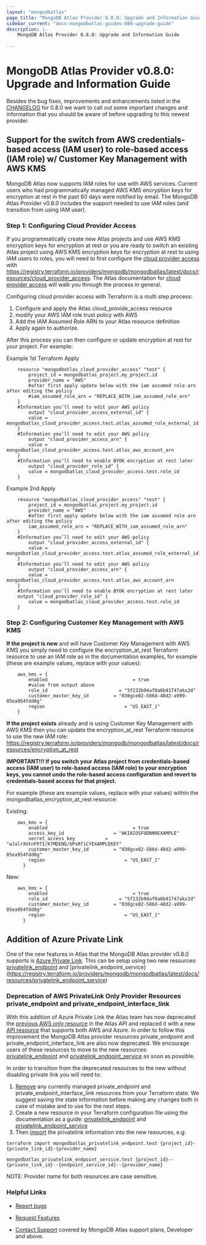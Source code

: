```yaml
---
layout: "mongodbatlas"
page_title: "MongoDB Atlas Provider 0.8.0: Upgrade and Information Guide"
sidebar_current: "docs-mongodbatlas-guides-080-upgrade-guide"
description: |-
    MongoDB Atlas Provider 0.8.0: Upgrade and Information Guide
    
---
```


# MongoDB Atlas Provider v0.8.0: Upgrade and Information Guide

Besides the bug fixes, improvements and enhancements listed in the [CHANGELOG](https://github.com/mongodb/terraform-provider-mongodbatlas/blob/master/CHANGELOG.md) for 0.8.0 we want to call out some important changes and information that you should be aware of before upgrading to this newest provider.

## Support for the switch from AWS credentials-based access (IAM user) to role-based access (IAM role) w/ Customer Key Management with AWS KMS

MongoDB Atlas now supports IAM roles for use with AWS services.   Current users who had programmatically managed AWS KMS encryption keys for encryption at rest in the past 60 days were notified by email.  The MongoDB Atlas Provider v0.8.0 includes the support needed to use IAM roles (and transition from using IAM user).

### Step 1: Configuring Cloud Provider Access

If you programmatically create new Atlas projects and use AWS KMS encryption keys for encryption at rest or you are ready to switch an existing Atlas project using AWS KMS encryption keys for encryption at rest to using IAM users to roles, you will need to first configure the [cloud provider access](https://docs.atlas.mongodb.com/security/set-up-unified-aws-access) with https://registry.terraform.io/providers/mongodb/mongodbatlas/latest/docs/resources/cloud_provider_access.  The Atlas documentation for [cloud provider access](https://docs.atlas.mongodb.com/security/set-up-unified-aws-access) will walk you through the process in general.  

Configuring cloud provider access with Terraform is a multi step process:

1) Configure and apply the Atlas cloud_provide_access resource
2) modify your AWS IAM role trust policy with AWS
3) Add the IAM Assumed Role ARN to your Atlas resource definition
4) Apply again to authorize.

After this process you can then configure or update encryption at rest for your project.  For example:

Example 1st Terraform Apply

```hcl
    resource "mongodbatlas_cloud_provider_access" "test" {
        project_id = mongodbatlas_project.my_project.id
        provider_name = "AWS"
        #after first apply update below with the iam assumed role arn after editing the policy
        #iam_assumed_role_arn = "REPLACE_WITH_iam_assumed_role_arn"
    }
    #Information you’ll need to edit your AWS policy 
        output "cloud_provider_access_external_id" {
        value = mongodbatlas_cloud_provider_access.test.atlas_assumed_role_external_id
    }
    #Information you’ll need to edit your AWS policy 
        output "cloud_provider_access_arn" {
        value = mongodbatlas_cloud_provider_access.test.atlas_aws_account_arn
    }
    #Information you’ll need to enable BYOK encryption at rest later        
        output "cloud_provider_role_id" {
        value = mongodbatlas_cloud_provider_access.test.role_id
    }
```

Example 2nd Apply

```hcl
    resource "mongodbatlas_cloud_provider_access" "test" {
        project_id = mongodbatlas_project.my_project.id
        provider_name = "AWS"
        #after first apply update below with the iam assumed role arn after editing the policy
        iam_assumed_role_arn = "REPLACE_WITH_iam_assumed_role_arn"
    }
    #Information you’ll need to edit your AWS policy 
        output "cloud_provider_access_external_id" {
        value = mongodbatlas_cloud_provider_access.test.atlas_assumed_role_external_id
    }
    #Information you’ll need to edit your AWS policy 
        output "cloud_provider_access_arn" {
        value = mongodbatlas_cloud_provider_access.test.atlas_aws_account_arn
    }
    #Information you’ll need to enable BYOK encryption at rest later        
    output "cloud_provider_role_id" {
        value = mongodbatlas_cloud_provider_access.test.role_id
    }
```

### Step 2: Configuring Customer Key Management with AWS KMS

**If the project is new** and will have Customer Key Management with AWS KMS you simply need to configure the encryption_at_rest Terraform resource to use an IAM role as in the documentation examples, for example (these are example values, replace with your values):

```hcl
    aws_kms = {
        enabled                               = true
        #value from output above
        role_id                          = "5f232b94af0a6b41747akx2d"
        customer_master_key_id         = "030gce02-586d-48d2-a999-05ea954fdd0g"
        region                             = "US_EAST_1"
    }
```

**If the project exists** already and is using Customer Key Management with AWS KMS then you can update the encryption_at_rest Terraform resource to use the new IAM role: https://registry.terraform.io/providers/mongodb/mongodbatlas/latest/docs/resources/encryption_at_rest

**IMPORTANT!!!  If you switch your Atlas project from credentials-based access (IAM user) to role-based access (IAM role) to your encryption keys, you cannot undo the role-based access configuration and revert to credentials-based access for that project.**

For example (these are example values, replace with your values) within the mongodbatlas_encryption_at_rest resource:

Existing:

```hcl
    aws_kms = {
        enabled                               = true
        access_key_id                  = "AKIAIOSFUDNN9EXAMPLE"
        secret_access_key           = "wJalrXUtnFRTI/K7MDENG/bPxRfiCYEXAMPLEKEY"
        customer_master_key_id         = "030gce02-586d-48d2-a999-05ea954fdd0g"
        region                             = "US_EAST_1"
      }
```

New:

```hcl
    aws_kms = {
        enabled                               = true
        role_id                          = "5f232b94af0a6b41747akx2d"
        customer_master_key_id         = "030gce02-586d-48d2-a999-05ea954fdd0g"
        region                             = "US_EAST_1"
      }
```

## Addition of Azure Private Link

One of the new features in Atlas that the MongoDB Atlas provider v0.8.0 supports is [Azure Private Link](https://docs.atlas.mongodb.com/security-private-endpoint).
This can be setup using two new resources: [privatelink_endpoint](https://registry.terraform.io/providers/mongodb/mongodbatlas/latest/docs/resources/privatelink_endpoint) and [privatelink_endpoint_service]
(https://registry.terraform.io/providers/mongodb/mongodbatlas/latest/docs/resources/privatelink_endpoint_service)

### Deprecation of AWS PrivateLink Only Provider Resources private_endpoint and private_endpoint_interface_link

With this addition of Azure Private Link the Atlas team has now deprecated the [previous AWS only resource](https://docs.atlas.mongodb.com/reference/api/private-endpoint-create-one-private-endpoint-connection) in the Atlas API and replaced it with a new [API resource](https://docs.atlas.mongodb.com/reference/api/private-endpoints-endpoint-create-one) that supports both AWS and Azure.  In order to follow this improvement the MongoDB Atlas provider resources private_endpoint and private_endpoint_interface_link are also now deprecated.  We encourage users of these resources to move to the new resources: [privatelink_endpoint](https://registry.terraform.io/providers/mongodb/mongodbatlas/latest/docs/resources/privatelink_endpoint) and [privatelink_endpoint_service](https://registry.terraform.io/providers/mongodb/mongodbatlas/latest/docs/resources/privatelink_endpoint_service) as soon as possible.

In order to transition from the deprecated resources to the new without disabling private link you will need to:

1) [Remove](https://www.terraform.io/docs/commands/state/rm.html) any currently managed private_endpoint and private_endpoint_interface_link resources from your Terraform state.  We suggest saving the state information before making any changes both in case of mistake and to use for the next steps.
2) Create a new resource in your Terraform configuration file using the documentation as a guide: [privatelink_endpoint](https://registry.terraform.io/providers/mongodb/mongodbatlas/latest/docs/resources/privatelink_endpoint) and [privatelink_endpoint_service](https://registry.terraform.io/providers/mongodb/mongodbatlas/latest/docs/resources/privatelink_endpoint_service)
3) Then [import](https://www.terraform.io/docs/commands/import.html) the privatelink information into the new resources, e.g:

```hcl
terraform import mongodbatlas_privatelink_endpoint.test {project_id}-{private_link_id}-{provider_name}

mongodbatlas_privatelink_endpoint_service.test {project_id}--{private_link_id}--{endpoint_service_id}--{provider_name}
```

NOTE: Provider name for both resources are case sensitive.

### Helpful Links

* [Report bugs](https://github.com/mongodb/terraform-provider-mongodbatlas/issues)

* [Request Features](https://feedback.mongodb.com/forums/924145-atlas?category_id=370723)

* [Contact Support](https://docs.atlas.mongodb.com/support/) covered by MongoDB Atlas support plans, Developer and above.
